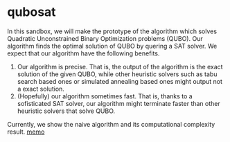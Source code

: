 # qubosat

In this sandbox, we will make the prototype of the algorithm which solves Quadratic Unconstrained Binary Optimization problems (QUBO).  Our algorithm finds the optimal solution of QUBO by quering a SAT solver.  We expect that our algorithm have the following benefits.
1. Our algorithm is precise.  That is, the output of the algorithm is the exact solution of the given QUBO, while other heuristic solvers such as tabu search based ones or simulated annealing based ones might output not a exact solution.
1. (Hopefully) our algorithm sometimes fast.  That is, thanks to a sofisticated SAT solver, our algorithm might terminate faster than other heuristic solvers that solve QUBO.

Currently, we show the naive algorithm and its computational complexity result. 
[memo](https://github.com/hysok2/qubosat/blob/master/qubo2sat.pdf)
